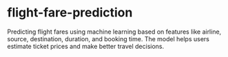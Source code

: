 # flight-fare-prediction
Predicting flight fares using machine learning based on features like airline, source, destination, duration, and booking time. The model helps users estimate ticket prices and make better travel decisions.
